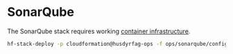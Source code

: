 # SonarQube

The SonarQube stack requires working [container infrastructure](../../containers/Readme.md).

```sh
hf-stack-deploy -p cloudformation@husdyrfag-ops -f ops/sonarqube/config.json
```
